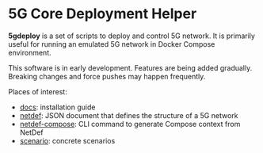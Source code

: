 # 5G Core Deployment Helper

**5gdeploy** is a set of scripts to deploy and control 5G network.
It is primarily useful for running an emulated 5G network in Docker Compose environment.

This software is in early development.
Features are being added gradually.
Breaking changes and force pushes may happen frequently.

Places of interest:

* [docs](docs): installation guide
* [netdef](netdef): JSON document that defines the structure of a 5G network
* [netdef-compose](netdef-compose): CLI command to generate Compose context from NetDef
* [scenario](scenario): concrete scenarios

